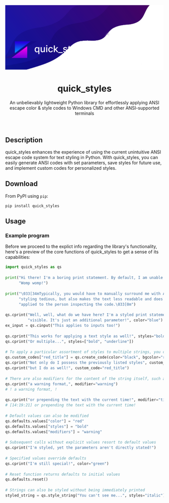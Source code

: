 <img src="banner.png">

<div align="center">
  <h1>quick_styles</h1>
  <label>An unbelievably lightweight Python library for effortlessly applying ANSI escape color & style codes to Windows CMD and other ANSI-supported terminals</label>
</div>
<br>
<br>

## Description

quick_styles enhances the experience of using the current unintuitive ANSI escape code system for text styling in Python. With quick_styles, you can easily generate ANSI codes with set parameters, save styles for future use, and implement custom codes for personalized styles.

## Download

From PyPI using `pip`:

```shell
pip install quick_styles
```

## Usage

### Example program

Before we proceed to the explict info regarding the library's functionality, here's a preview of the core functions of quick_styles to get a sense of its capabilities:

```python
import quick_styles as qs

print("Hi there! I'm a boring print statement. By default, I am unable to be styled and my appearance is immutable. "
      "Womp womp!")

print("\033[34mTypically, you would have to manually surround me with ANSI escape codes. Not only is this method of "
      "styling tedious, but also makes the text less readable and does not clearly indicate what styles are being "
      "applied to the person inspecting the code.\033[0m")

qs.cprint("Well, well, what do we have here? I'm a styled print statement as well, but there are no ANSI codes "
          "visible. It's just an additional parameter!", color="blue")
ex_input = qs.cinput("This applies to inputs too!")

qs.cprint("This works for applying a text style as well!", styles="bold")
qs.cprint("Or multiple...", styles=["bold", "underline"])

# To apply a particular assortment of styles to multiple strings, you can create custom ANSI codes to apply in the future
qs.custom_codes["red_title"] = qs.create_code(color="black", bgcolor="red", styles="bold")
qs.cprint("Not only do I possess the previously listed styles", custom_code="red_title")
qs.cprint("but I do as well!", custom_code="red_title")

# There are also modifiers for the content of the string itself, such as
qs.cprint("a warning format,", modifier="warning")
# ! a warning format, !

qs.cprint("or prepending the text with the current time!", modifier="time_display")
# [14:19:21] or prepending the text with the current time!

# Default values can also be modified
qs.defaults.values["color"] = "red"
qs.defaults.values["styles"] = "bold"
qs.defaults.values["modifiers"] = "warning"

# Subsequent calls without explicit values resort to default values
qs.cprint("I'm styled, yet the parameters aren't directly stated!")

# Specified values override defaults
qs.cprint("I'm still special!", color="green")

# Reset function returns defaults to initial values
qs.defaults.reset()

# Strings can also be styled without being immediately printed
styled_string = qs.style_string("You can't see me...", styles="italic")
```
